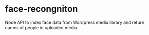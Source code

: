 # face-recongniton

Node API to index face data from Wordpress media library and return names of people in uploaded media.
